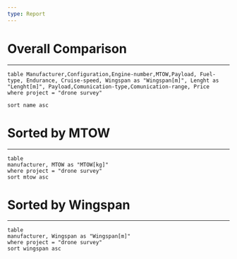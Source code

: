 ```yaml
---
type: Report
---
```

# Overall Comparison
---
```dataview
table Manufacturer,Configuration,Engine-number,MTOW,Payload, Fuel-type, Endurance, Cruise-speed, Wingspan as "Wingspan[m]", Lenght as "Lenght[m]", Payload,Comunication-type,Comunication-range, Price
where project = "drone survey"

sort name asc
```

# Sorted by MTOW
---
```dataview 
table 
manufacturer, MTOW as "MTOW[kg]"
where project = "drone survey"
sort mtow asc
```

# Sorted by Wingspan 
---
```dataview 
table 
manufacturer, Wingspan as "Wingspan[m]"
where project = "drone survey"
sort wingspan asc
```
